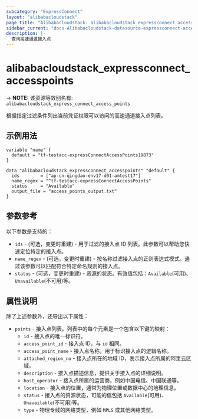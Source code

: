 ```yaml
---
subcategory: "ExpressConnect"
layout: "alibabacloudstack"
page_title: "Alibabacloudstack: alibabacloudstack_expressconnect_accesspoints"
sidebar_current: "docs-Alibabacloudstack-datasource-expressconnect-accesspoints"
description: |- 
  查询高速通道接入点
---
```


# alibabacloudstack_expressconnect_accesspoints
-> **NOTE:** 该资源等效别名有: `alibabacloudstack_express_connect_access_points`

根据指定过滤条件列出当前凭证权限可以访问的高速通道接入点列表。

## 示例用法

```hcl
variable "name" {
  default = "tf-testacc-expressConnectAccessPoints19873"
}

data "alibabacloudstack_expressconnect_accesspoints" "default" {
  ids        = ["ap-cn-qingdao-env17-d01-amtest17"]
  name_regex = "^tf-testacc-expressConnectAccessPoints"
  status     = "Available"
  output_file = "access_points_output.txt"
}
```

## 参数参考

以下参数是支持的：
  * `ids` - (可选，变更时重建) - 用于过滤的接入点 ID 列表。此参数可以帮助您快速定位特定的接入点。
  * `name_regex` - (可选，变更时重建) - 按名称过滤接入点的正则表达式模式。通过该参数可以匹配符合特定命名规则的接入点。
  * `status` - (可选，变更时重建) - 资源的状态。有效值包括：`Available`(可用)、`Unavailable`(不可用)等。

## 属性说明

除了上述参数外，还导出以下属性：
  * `points` - 接入点列表。列表中的每个元素是一个包含以下键的映射：
    * `id` - 接入点的唯一标识符。
    * `access_point_id` - 接入点 ID，与 `id` 相同。
    * `access_point_name` - 接入点名称，用于标识接入点的逻辑名称。
    * `attached_region_no` - 接入点所在的地域 ID，表示接入点所属的阿里云区域。
    * `description` - 接入点描述信息，提供关于接入点的详细说明。
    * `host_operator` - 接入点所属的运营商，例如中国电信、中国联通等。
    * `location` - 接入点的位置，通常为物理位置或数据中心的地理信息。
    * `status` - 接入点的资源状态，可能的值包括 `Available`(可用)、`Unavailable`(不可用)等。
    * `type` - 物理专线的网络类型，例如 `MPLS` 或其他网络类型。